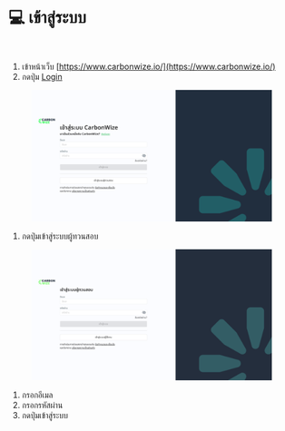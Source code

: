 # 💻 เข้าสู่ระบบ



<figure><img src="https://docs.carbonwize.io/~gitbook/image?url=https%3A%2F%2F494981103-files.gitbook.io%2F%7E%2Ffiles%2Fv0%2Fb%2Fgitbook-x-prod.appspot.com%2Fo%2Fspaces%252FfFEAZzyramdkwAppAKpI%252Fuploads%252FrTQTmGsly0HO5ZJVFSbt%252Fimage.png%3Falt%3Dmedia%26token%3Ddc3cf19a-5b22-4670-9393-dc656247b845&#x26;width=768&#x26;dpr=4&#x26;quality=100&#x26;sign=de7c7be6&#x26;sv=1" alt=""><figcaption></figcaption></figure>

1. เข้าหน้าเว็บ [https://www.carbonwize.io/](https://www.carbonwize.io/)
2. กดปุ่ม [Login](https://app.carbonwize.io/)

<figure><img src="../.gitbook/assets/image (8).png" alt=""><figcaption></figcaption></figure>

1. กดปุ่มเข้าสู่ระบบผู้ทวนสอบ

<figure><img src="../.gitbook/assets/image.png" alt=""><figcaption></figcaption></figure>

1. กรอกอีเมล
2. กรอกรหัสผ่าน
3. กดปุ่มเข้าสู่ระบบ
